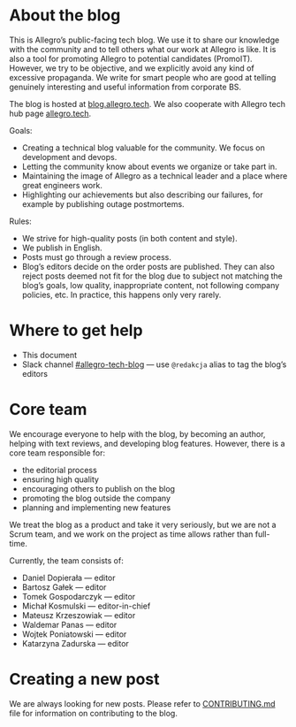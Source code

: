 # About the blog

This is Allegro’s public-facing tech blog. We use it to share our knowledge with the community and to tell others what our work at Allegro is like.
It is also a tool for promoting Allegro to potential candidates (PromoIT). However, we try to be objective, and we explicitly avoid any kind of excessive propaganda.
We write for smart people who are good at telling genuinely interesting and useful information from corporate BS.

The blog is hosted at [blog.allegro.tech](https://blog.allegro.tech/). We also cooperate with Allegro tech hub page [allegro.tech](https://allegro.tech/).

Goals:
* Creating a technical blog valuable for the community. We focus on development and devops.
* Letting the community know about events we organize or take part in.
* Maintaining the image of Allegro as a technical leader and a place where great engineers work.
* Highlighting our achievements but also describing our failures, for example by publishing outage postmortems.

Rules:
* We strive for high-quality posts (in both content and style).
* We publish in English.
* Posts must go through a review process.
* Blog’s editors decide on the order posts are published. They can also reject posts deemed not fit for the blog due to subject not matching the blog’s goals,
  low quality, inappropriate content, not following company policies, etc. In practice, this happens only very rarely.

# Where to get help

* This document
* Slack channel [#allegro-tech-blog](https://allegro.slack.com/archives/CG20RLTT2) — use `@redakcja` alias to tag the blog’s editors

# Core team

We encourage everyone to help with the blog, by becoming an author, helping with text reviews, and developing blog features.
However, there is a core team responsible for:

* the editorial process
* ensuring high quality
* encouraging others to publish on the blog
* promoting the blog outside the company
* planning and implementing new features

We treat the blog as a product and take it very seriously, but we are not a Scrum team, and we work on the project as time allows rather than full-time.

Currently, the team consists of:

* Daniel Dopierała — editor
* Bartosz Gałek — editor
* Tomek Gospodarczyk — editor
* Michał Kosmulski — editor-in-chief
* Mateusz Krzeszowiak — editor
* Waldemar Panas — editor
* Wojtek Poniatowski — editor
* Katarzyna Zadurska — editor

# Creating a new post

We are always looking for new posts. Please refer to [CONTRIBUTING.md](CONTRIBUTING.md) file for information on contributing to the blog.
